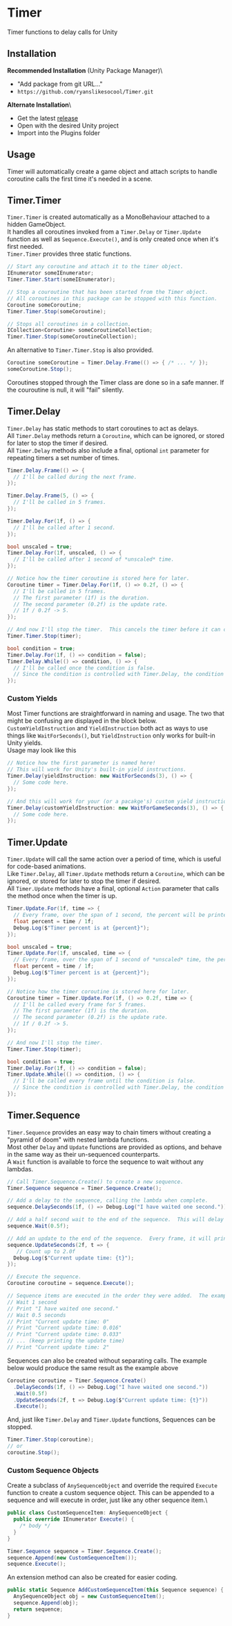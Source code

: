 # Timer
Timer functions to delay calls for Unity

## Installation
**Recommended Installation** (Unity Package Manager)\
- "Add package from git URL..."
- `https://github.com/ryanslikesocool/Timer.git`

**Alternate Installation**\
- Get the latest [release](https://github.com/ryanslikesocool/Timer/releases)
- Open with the desired Unity project
- Import into the Plugins folder

## Usage
Timer will automatically create a game object and attach scripts to handle coroutine calls the first time it's needed in a scene.

## Timer.Timer
`Timer.Timer` is created automatically as a MonoBehaviour attached to a hidden GameObject.\
It handles all coroutines invoked from a `Timer.Delay` or `Timer.Update` function as well as `Sequence.Execute()`, and is only created once when it's first needed.\
`Timer.Timer` provides three static functions.
```cs
// Start any coroutine and attach it to the timer object.
IEnumerator someIEnumerator;
Timer.Timer.Start(someIEnumerator);

// Stop a couroutine that has been started from the Timer object.
// All coroutines in this package can be stopped with this function.
Coroutine someCoroutine;
Timer.Timer.Stop(someCoroutine);

// Stops all coroutines in a collection.
ICollection<Coroutine> someCoroutineCollection;
Timer.Timer.Stop(someCoroutineCollection);
```
An alternative to `Timer.Timer.Stop` is also provided.
```cs
Coroutine someCoroutine = Timer.Delay.Frame(() => { /* ... */ });
someCoroutine.Stop();
```
Coroutines stopped through the Timer class are done so in a safe manner.  If the couroutine is null, it will "fail" silently.


## Timer.Delay
`Timer.Delay` has static methods to start coroutines to act as delays.\
All `Timer.Delay` methods return a `Coroutine`, which can be ignored, or stored for later to stop the timer if desired.\
All `Timer.Delay` methods also include a final, optional `int` parameter for repeating timers a set number of times.
```cs
Timer.Delay.Frame(() => {
  // I'll be called during the next frame.
});

Timer.Delay.Frame(5, () => {
  // I'll be called in 5 frames.
});

Timer.Delay.For(1f, () => {
  // I'll be called after 1 second.
});

bool unscaled = true;
Timer.Delay.For(1f, unscaled, () => {
  // I'll be called after 1 second of *unscaled* time.
});

// Notice how the timer coroutine is stored here for later.
Coroutine timer = Timer.Delay.For(1f, () => 0.2f, () => {
  // I'll be called in 5 frames.
  // The first parameter (1f) is the duration.
  // The second parameter (0.2f) is the update rate.
  // 1f / 0.2f -> 5.
});

// And now I'll stop the timer.  This cancels the timer before it can call the lambda function.
Timer.Timer.Stop(timer);

bool condition = true;
Timer.Delay.For(1f, () => condition = false);
Timer.Delay.While(() => condition, () => {
  // I'll be called once the condition is false.
  // Since the condition is controlled with Timer.Delay, the condition will be false in 1 second.
});
```

### Custom Yields
Most Timer functions are straightforward in naming and usage.  The two that might be confusing are displayed in the block below.\
`CustomYieldInstruction` and `YieldInstruction` both act as ways to use things like `WaitForSeconds()`, but `YieldInstruction` only works for built-in Unity yields.\
Usage may look like this
```cs
// Notice how the first parameter is named here!
// This will work for Unity's built-in yield instructions.
Timer.Delay(yieldInstruction: new WaitForSeconds(3), () => {
  // Some code here.
});

// And this will work for your (or a pacakge's) custom yield instructions
Timer.Delay(customYieldInstruction: new WaitForGameSeconds(3), () => {
  // Some code here.
});
```

## Timer.Update
`Timer.Update` will call the same action over a period of time, which is useful for code-based animations.\
Like `Timer.Delay`, all `Timer.Update` methods return a `Coroutine`, which can be ignored, or stored for later to stop the timer if desired.\
All `Timer.Update` methods have a final, optional `Action` parameter that calls the method once when the timer is up.

```cs
Timer.Update.For(1f, time => {
  // Every frame, over the span of 1 second, the percent will be printed to the log.
  float percent = time / 1f;
  Debug.Log($"Timer percent is at {percent}");
});

bool unscaled = true;
Timer.Update.For(1f, unscaled, time => {
  // Every frame, over the span of 1 second of *unscaled* time, the percent will be printed to the log.
  float percent = time / 1f;
  Debug.Log($"Timer percent is at {percent}");
});

// Notice how the timer coroutine is stored here for later.
Coroutine timer = Timer.Update.For(1f, () => 0.2f, time => {
  // I'll be called every frame for 5 frames.
  // The first parameter (1f) is the duration.
  // The second parameter (0.2f) is the update rate.
  // 1f / 0.2f -> 5.
});

// And now I'll stop the timer.
Timer.Timer.Stop(timer);

bool condition = true;
Timer.Delay.For(1f, () => condition = false);
Timer.Update.While(() => condition, () => {
  // I'll be called every frame until the condition is false.
  // Since the condition is controlled with Timer.Delay, the condition will be false in 1 second.
});
```

## Timer.Sequence
`Timer.Sequence` provides an easy way to chain timers without creating a "pyramid of doom" with nested lambda functions.\
 Most other `Delay` and `Update` functions are provided as options, and behave in the same way as their un-sequenced counterparts.\
 A `Wait` function is available to force the sequence to wait without any lambdas.
```cs
// Call Timer.Sequence.Create() to create a new sequence.
Timer.Sequence sequence = Timer.Sequence.Create();

// Add a delay to the sequence, calling the lambda when complete.
sequence.DelaySeconds(1f, () => Debug.Log("I have waited one second."));

// Add a half second wait to the end of the sequence.  This will delay the next item in the sequence.
sequence.Wait(0.5f);

// Add an update to the end of the sequence.  Every frame, it will print out the current update time.
sequence.UpdateSeconds(2f, t => {
   // Count up to 2.0f
  Debug.Log($"Current update time: {t}");
});

// Execute the sequence.
Coroutine coroutine = sequence.Execute();

// Sequence items are executed in the order they were added.  The example above would look like this:
// Wait 1 second
// Print "I have waited one second."
// Wait 0.5 seconds
// Print "Current update time: 0"
// Print "Current update time: 0.016"
// Print "Current update time: 0.033"
// ... (keep printing the update time)
// Print "Current update time: 2"
```
Sequences can also be created without separating calls.  The example below would produce the same result as the example above
```cs
Coroutine coroutine = Timer.Sequence.Create()
  .DelaySeconds(1f, () => Debug.Log("I have waited one second."))
  .Wait(0.5f)
  .UpdateSeconds(2f, t => Debug.Log($"Current update time: {t}"))
  .Execute();
```
And, just like `Timer.Delay` and `Timer.Update` functions, Sequences can be stopped.
```cs
Timer.Timer.Stop(coroutine);
// or
coroutine.Stop();
```

### Custom Sequence Objects
Create a subclass of `AnySequenceObject` and override the required `Execute` function to create a custom sequence object.  This can be appended to a sequence and will execute in order, just like any other sequence item.\
```cs
public class CustomSequenceItem: AnySequenceObject {
  public override IEnumerator Execute() {
    /* body */
  }
}

Timer.Sequence sequence = Timer.Sequence.Create();
sequence.Append(new CustomSequenceItem());
sequence.Execute();
```
An extension method can also be created for easier coding.
```cs
public static Sequence AddCustomSequenceItem(this Sequence sequence) {
  AnySequenceObject obj = new CustomSequenceItem();
  sequence.Append(obj);
  return sequence;
}
```
